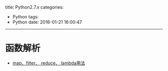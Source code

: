 title: Python2.7.x
categories:
  - Python
tags:
  - Python
date: 2016-01-21 16:00:47
---

# 函数解析
 - [map、filter、 reduce、 lambda用法](https://github.com/StevenSLXie/Tutorials-for-Web-Developers/blob/master/Python%E7%9A%84map%7Cfilter%7Creduce%E5%B8%B8%E8%A7%81%E7%94%A8%E6%B3%95%E4%BE%8B%E4%B8%BE.md)
